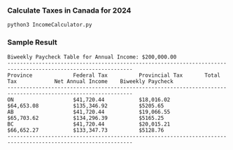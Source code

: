 ### Calculate Taxes in Canada for 2024

```python3 IncomeCalculator.py```

### Sample Result

```
Biweekly Paycheck Table for Annual Income: $200,000.00
--------------------------------------------------------------------------------------------------------------
Province             Federal Tax          Provincial Tax       Total Tax            Net Annual Income    Biweekly Paycheck   
--------------------------------------------------------------------------------------------------------------
ON                   $41,720.44           $18,016.02           $64,653.08           $135,346.92          $5205.65            
AB                   $41,720.44           $19,066.55           $65,703.62           $134,296.39          $5165.25            
BC                   $41,720.44           $20,015.21           $66,652.27           $133,347.73          $5128.76            
--------------------------------------------------------------------------------------------------------------
```